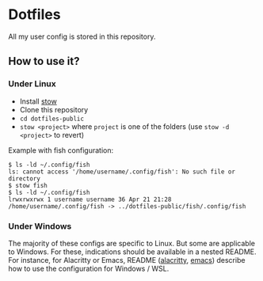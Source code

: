 # Dotfiles

All my user config is stored in this repository.

## How to use it?

### Under Linux

* Install [stow](https://www.gnu.org/software/stow/)
* Clone this repository
* `cd dotfiles-public`
* `stow <project>` where `project` is one of the folders (use `stow -d <project>` to revert)

Example with fish configuration:
```
$ ls -ld ~/.config/fish
ls: cannot access '/home/username/.config/fish': No such file or directory
$ stow fish
$ ls -ld ~/.config/fish
lrwxrwxrwx 1 username username 36 Apr 21 21:28 /home/username/.config/fish -> ../dotfiles-public/fish/.config/fish
```

### Under Windows

The majority of these configs are specific to Linux. But some are applicable to
Windows. For these, indications should be available in a nested README.
For instance, for Alacritty or Emacs, README ([alacritty](https://github.com/Aerion/dotfiles-public/tree/master/alacritty), [emacs](https://github.com/Aerion/dotfiles-public/tree/master/emacs)) describe
how to use the configuration for Windows / WSL.
